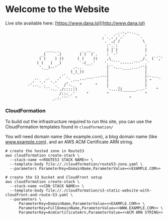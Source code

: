 
# Welcome to the Website

Live site available here: [https://www.dana.lol](http://www.dana.lol)

```
                                                 _..-,--.._
                                           ,`. ,',','      `.
                                           `. `,/`/          \
                                             :'.`:            :
                  ____ _          _ __       | |`|            |
                _(    `.)        ( (  )`.    : `-'            ;     _
               ( (    ) ))      ( (    ))    ,\_            _/.  (`','
              ( (   )  _)        `-(__.'    '.  ```------'''  .`
               '.__)--'       .-..           |``-...____...-''|
                             (_)_))          |                |
                        ,'`.        ___...---|                |--..._
            ,'`. ,'`. ,'   _`.---'''         |                | "
          -'..._`.   `.   /`-._  "      "    |    _           |
                 ```-..`./:::::)             `-...||______...-'    "
                        /:::_.'     "        "                "
                     _.:.'''   "                       "
```

### CloudFormation

To build out the infrastructure required to run this site, you can use the CloudFormation templates found in `cloudformation/`

You will need domain name (like example.com), a blog domain name (like www.example.com), and an AWS ACM Certificate ARN string.
```
# create the hosted zone in Route53
aws cloudformation create-stack \
  --stack-name <<ROUTE53 STACK NAME>> \
  --template-body file://./cloudformation/route53-zone.yaml \
  --parameters ParameterKey=DomainName,ParameterValue=<<EXAMPLE.COM>>

# create the S3 bucket and CloudFront setup
aws cloudformation create-stack \
  --stack-name <<CDN STACK NAME>> \
  --template-body file://./cloudformation/s3-static-website-with-cloudfront-and-route-53.yaml \
  --parameters \
      ParameterKey=DomainName,ParameterValue=<<EXAMPLE.COM>> \
      ParameterKey=FullDomainName,ParameterValue=<<WWW.EXAMPLE.COM>> \
      ParameterKey=AcmCertificateArn,ParameterValue=<<ACM ARN STRING>>
```

